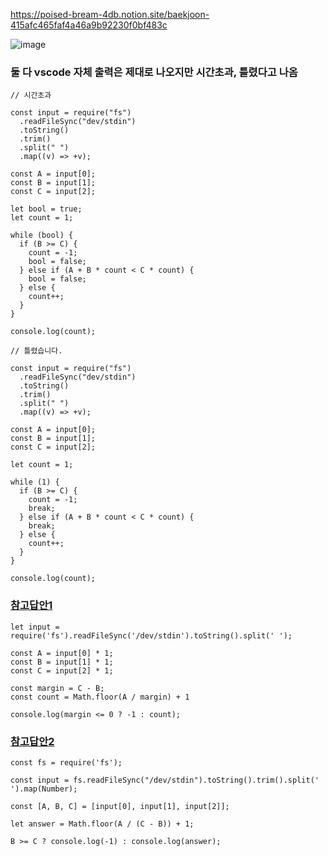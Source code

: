 https://poised-bream-4db.notion.site/baekjoon-415afc465faf4a46a9b92230f0bf483c

![image](https://user-images.githubusercontent.com/49461207/216793870-6e1ed7dc-1110-4076-81aa-029a44dedc32.png)

### 둘 다 vscode 자체 출력은 제대로 나오지만 시간초과, 틀렸다고 나옴

```
// 시간초과

const input = require("fs")
  .readFileSync("dev/stdin")
  .toString()
  .trim()
  .split(" ")
  .map((v) => +v);

const A = input[0];
const B = input[1];
const C = input[2];

let bool = true;
let count = 1;

while (bool) {
  if (B >= C) {
    count = -1;
    bool = false;
  } else if (A + B * count < C * count) {
    bool = false;
  } else {
    count++;
  }
}

console.log(count);
```

```
// 틀렸습니다.

const input = require("fs")
  .readFileSync("dev/stdin")
  .toString()
  .trim()
  .split(" ")
  .map((v) => +v);

const A = input[0];
const B = input[1];
const C = input[2];

let count = 1;

while (1) {
  if (B >= C) {
    count = -1;
    break;
  } else if (A + B * count < C * count) {
    break;
  } else {
    count++;
  }
}

console.log(count);
```

### [참고답안1](https://gurtn.tistory.com/47)
```
let input = require('fs').readFileSync('/dev/stdin').toString().split(' ');

const A = input[0] * 1;
const B = input[1] * 1;
const C = input[2] * 1;

const margin = C - B;
const count = Math.floor(A / margin) + 1

console.log(margin <= 0 ? -1 : count);
```
### [참고답안2](https://overcome-the-limits.tistory.com/240)
```
const fs = require('fs');

const input = fs.readFileSync("/dev/stdin").toString().trim().split(' ').map(Number);

const [A, B, C] = [input[0], input[1], input[2]];

let answer = Math.floor(A / (C - B)) + 1;

B >= C ? console.log(-1) : console.log(answer);
```
